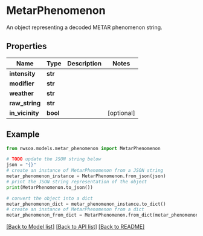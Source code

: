 # MetarPhenomenon

An object representing a decoded METAR phenomenon string.

## Properties

Name | Type | Description | Notes
------------ | ------------- | ------------- | -------------
**intensity** | **str** |  | 
**modifier** | **str** |  | 
**weather** | **str** |  | 
**raw_string** | **str** |  | 
**in_vicinity** | **bool** |  | [optional] 

## Example

```python
from nwsoa.models.metar_phenomenon import MetarPhenomenon

# TODO update the JSON string below
json = "{}"
# create an instance of MetarPhenomenon from a JSON string
metar_phenomenon_instance = MetarPhenomenon.from_json(json)
# print the JSON string representation of the object
print(MetarPhenomenon.to_json())

# convert the object into a dict
metar_phenomenon_dict = metar_phenomenon_instance.to_dict()
# create an instance of MetarPhenomenon from a dict
metar_phenomenon_from_dict = MetarPhenomenon.from_dict(metar_phenomenon_dict)
```
[[Back to Model list]](../README.md#documentation-for-models) [[Back to API list]](../README.md#documentation-for-api-endpoints) [[Back to README]](../README.md)


